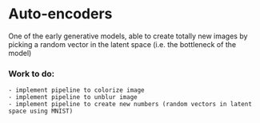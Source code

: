 # Auto-encoders

One of the early generative models, able to create totally new images by picking a random vector in the latent space (i.e. the bottleneck of the model) 

### Work to do:
    - implement pipeline to colorize image
    - implement pipeline to unblur image
    - implement pipeline to create new numbers (random vectors in latent space using MNIST)